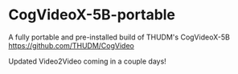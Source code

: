 # CogVideoX-5B-portable
A fully portable and pre-installed build of THUDM's CogVideoX-5B https://github.com/THUDM/CogVideo

Updated Video2Video coming in a couple days!
